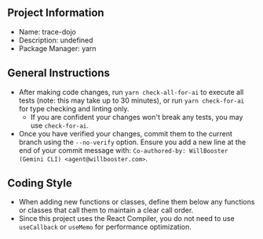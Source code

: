 ## Project Information

- Name: trace-dojo
- Description: undefined
- Package Manager: yarn

## General Instructions

- After making code changes, run `yarn check-all-for-ai` to execute all tests (note: this may take up to 30 minutes), or run `yarn check-for-ai` for type checking and linting only.
  - If you are confident your changes won't break any tests, you may use `check-for-ai`.
- Once you have verified your changes, commit them to the current branch using the `--no-verify` option. Ensure you add a new line at the end of your commit message with: `Co-authored-by: WillBooster (Gemini CLI) <agent@willbooster.com>`.

## Coding Style

- When adding new functions or classes, define them below any functions or classes that call them to maintain a clear call order.
- Since this project uses the React Compiler, you do not need to use `useCallback` or `useMemo` for performance optimization.
